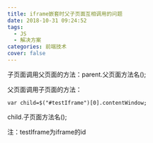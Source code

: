 ```yaml
---
title: iframe嵌套时父子页面互相调用的问题
date: 2018-10-31 09:24:52
tags: 
  - JS
  - 解决方案
categories: 前端技术
cover: false
---
```

子页面调用父页面的方法：parent.父页面方法名();

父页面调用子页面的方法：

`var child=$("#testIframe")[0].contentWindow;`

child.子页面方法名();

注：testIframe为iframe的id